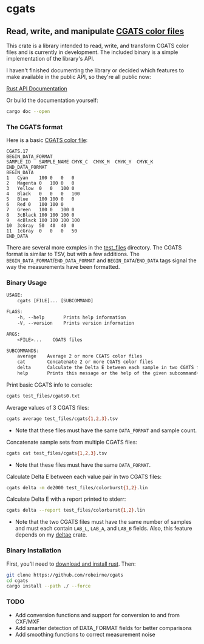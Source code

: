 # cgats

## Read, write, and manipulate [CGATS color files](http://www.colorwiki.com/wiki/CGATS.17_Text_File_Format)

This crate is a library intended to read, write, and transform CGATS color files and is currently in development. The included binary is a simple implementation of the library's API.

I haven't finished documenting the library or decided which features to make available in the public API, so they're all public now:

[Rust API Documentation](https://robeirne.github.io/cgats)

Or build the documentation yourself:

```sh
cargo doc --open
```

### The CGATS format

Here is a basic [CGATS color file](test_files/cgats1.tsv):

```tsv
CGATS.17
BEGIN_DATA_FORMAT
SAMPLE_ID	SAMPLE_NAME	CMYK_C	CMYK_M	CMYK_Y	CMYK_K
END_DATA_FORMAT
BEGIN_DATA
1	Cyan	100	0	0	0
2	Magenta	0	100	0	0
3	Yellow	0	0	100	0
4	Black	0	0	0	100
5	Blue	100	100	0	0
6	Red	0	100	100	0
7	Green	100	0	100	0
8	3cBlack	100	100	100	0
9	4cBlack	100	100	100	100
10	3cGray	50	40	40	0
11	1cGray	0	0	0	50
END_DATA
```

There are several more exmples in the [test_files](test_files) directory. The CGATS format is similar to TSV, but with a few additions. The `BEGIN_DATA_FORMAT`/`END_DATA_FORMAT` and `BEGIN_DATA`/`END_DATA` tags signal the way the measurements have been formatted.

### Binary Usage

```txt
USAGE:
    cgats [FILE]... [SUBCOMMAND]

FLAGS:
    -h, --help       Prints help information
    -V, --version    Prints version information

ARGS:
    <FILE>...    CGATS files

SUBCOMMANDS:
    average    Average 2 or more CGATS color files
    cat        Concatenate 2 or more CGATS color files
    delta      Calculate the Delta E between each sample in two CGATS files
    help       Prints this message or the help of the given subcommand(s)
```

Print basic CGATS info to console:

```sh
cgats test_files/cgats0.txt
```

Average values of 3 CGATS files:

```sh
cgats average test_files/cgats{1,2,3}.tsv
```

* Note that these files must have the same `DATA_FORMAT` and sample count.

Concatenate sample sets from multiple CGATS files:

```sh
cgats cat test_files/cgats{1,2,3}.tsv
```

* Note that these files must have the same `DATA_FORMAT`.

Calculate Delta E between each value pair in two CGATS files:

```sh
cgats delta -m de2000 test_files/colorburst{1,2}.lin
```

Calculate Delta E with a report printed to stderr:

```sh
cgats delta --report test_files/colorburst{1,2}.lin
```

* Note that the two CGATS files must have the same number of samples and must each contain `LAB_L`, `LAB_A`, and `LAB_B` fields. Also, this feature depends on my [deltae](https://github.com/robeirne/deltae) crate.

### Binary Installation

First, you'll need to [download and install rust](https://rustup.rs). Then:

```sh
git clone https://github.com/robeirne/cgats
cd cgats
cargo install --path ./ --force
```

### TODO

* Add conversion functions and support for conversion to and from CXF/MXF
* Add smarter detection of DATA_FORMAT fields for better comparisons
* Add smoothing functions to correct measurement noise